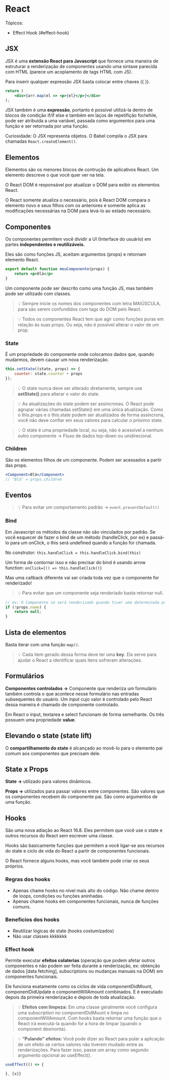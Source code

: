 # React

Tópicos:
- Effect Hook (#effect-hook)

## JSX

JSX é uma **extensão React para Javascript** que fornece uma maneira de estruturar a renderização de componentes usando uma sintaxe parecida com HTML (parece um acoplamento de tags HTML com JS). 

Para inserir qualquer expressão JSX basta colocar entre chaves ({ }).

```jsx
return )
	<div>{arr.map(el => <p>{el}</p>}</div>
);
```

JSX também é uma **expressão**, portanto é possível utilizá-la dentro de blocos de condição if/if else e também em laços de repetifição for/while, pode ser atribuída a uma variável, passada como argumentos para uma função e ser retornada por uma função.

Curiosidade: O JSX representa objetos. O Babel compila o JSX para chamadas `React.createElement()`.   

## Elementos

Elementos são os menores blocos de contrução de aplicativos React. Um elemento descreve o que você quer ver na tela. 

O React DOM é responsável por atualizar o DOM para exibir os elementos React.

O React somente atualiza o necessário, pois é React DOM compara o elemento novo e seus filhos com os anteriores e somente aplica as modificações necessárias na DOM para levá-lo ao estado necessário.

## Componentes

Os componentes permitem você dividir a UI (Interface do usuário) em partes **independentes e reutilizáveis.**  

Eles são como funções JS, aceitam argumentos (props) e retornam elemento React.

```jsx
export default function meuComponente(props) {
	return <p>Olá</p>
}
```

Um componente pode ser descrito como uma função JS, mas também pode ser utilizado com classes. 

> 💡 Sempre inicie os nomes dos componentes com letra MAIÚSCULA, para são serem confundidos com tags do DOM pelo React.

> 💡 Todos os componentes React tem que agir como funções puras em relação às suas props. Ou seja, não é possível alterar o valor de um prop.


### State

É um propriedade do componente onde colocamos dados que, quando mudarmos, devem causar um nova renderização. 

```jsx
this.setState((state, props) => {
	counter: state.counter + props
});
```

> 💡 O state nunca deve ser alterado diretamente, sempre use **setState()** para alterar o valor do state.

> 💡 As atualizações do state podem ser assíncronas. O React pode agrupar várias chamadas setState() em uma única atualização. Como o this.props e o this.state podem ser atualizados de forma assíncrona, você não deve confiar em seus valores para calcular o próximo state.

> 💡 O state é uma propriedade local, ou seja, não é acessível a nenhum outro componente → Fluxo de dados top-down ou unidirecional.


### Children

São os elementos filhos de um componente. Podem ser acessados a partir das props. 

```jsx
<Component>Blá</Component>
// "Blá" = props.children
```

## Eventos

> 💡 Para evitar um comportamento padrão → `event.preventDefault()`


### Bind

Em Javascript os métodos da classe não são vinculados por padrão. Se você esquecer de fazer o bind de um método (handleClick, por ex) e passá-lo para um onClick, o this será undefined quando a função for chamada. 

No construtor: `this.handleClick = this.handleClick.bind(this)`

Um forma de contornar isso e não precisar do bind é usando arrow function: `onClick={() => this.handleClick()}`

Mas uma callback diferente vai ser criada toda vez que o componente for renderizado!

> 💡 Para evitar que um componente seja renderiado basta retornar null.


```jsx
// ex: O Componente só será renderizado quando tiver uma determinada prop
if (!props.nome) {
	return null;
}
```

## Lista de elementos

Basta iterar com uma função `map()`. 

> 💡 Cada item gerado dessa forma deve ter uma **key**. Ela serve para ajudar o React a identificar quais itens sofreram alterações.

## Formulários

**Componentes controlados →** Componente que renderiza um formulário também controla o que acontece nesse formulário nas entradas subsequentes do usuário. Um input cujo valor é controlado pelo React dessa maneira é chamado de componente controlado. 

Em React o input, textarea e select funcionam de forma semelhante. Os três possuem uma propriedade **value**. 

## Elevando o state (state lift)

O **compartilhamento do state** é alcançado ao movê-lo para o elemento pai comum aos componentes que precisam dele. 

## State x Props

**State →** utilizado para valores dinâmicos.

**Props →** utilizados para passar valores entre componentes. São valores que os componentes recebem do componente pai. São como argumentos de uma função.

## Hooks

São uma nova adiação ao React 16.8. Eles permitem que você use o state e outros recursos do React sem escrever uma classe. 

Hooks são basicamente funções que permitem a você ligar-se aos recursos do state e ciclo de vida do React a partir de componentes funcionais. 

O React fornece alguns hooks, mas você também pode criar os seus próprios. 

### Regras dos hooks

- Apenas chame hooks no nível mais alto do código. Não chame dentro de loops, condições ou funções aninhadas.
- Apenas chame hooks em componentes funcionais, nunca de funções comuns.

### Beneficíos dos hooks

- Reutilizar lógicas de state (hooks costumizados)
- Não usar classes kkkkkkk

### Effect hook

Permite executar **efeitos colaterias** (operação que podem afetar outros componentes e não podem ser feita durante a renderização, ex: obtenção de dados [data fetching], subscriptions ou mudanças manuais na DOM) em componentes funcionais. 

Ele funciona exatamente como os ciclos de vida componentDidMount, componentDidUpdate e componentWillAmount combinados. E é executado depois da primeira renderização e depois de toda atualização. 

> 💡 **Efeitos com limpeza:** Em uma classe geralmente você configura uma subscription no componentDidMount e limpa no componentWillAmount. Com hooks basta retornar uma função que o React irá executá-la quando for a hora de limpar (quando o component desmonta).


> 💡 **“Pulando” efeitos:** Você pode dizer ao React para pular a aplicação de um efeito se certos valores não tiverem mudado entre as renderizações. Para fazer isso, passe um array como segundo argumento opcional ao useEffect().


```jsx
useEffect(() => {

}, [x]}
```
